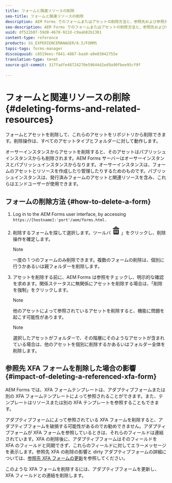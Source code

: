 ```yaml
---
title: フォームと関連リソースの削除
seo-title: フォームと関連リソースの削除
description: AEM Forms でのフォームまたはアセットの削除方法と、参照先および参照元アセットと XFA フォームに対する影響。
seo-description: AEM Forms でのフォームまたはアセットの削除方法と、参照先および参照元アセットと XFA フォームに対する影響。
uuid: df522b87-59d8-4678-922d-c9aab82b1381
content-type: reference
products: SG_EXPERIENCEMANAGER/6.5/FORMS
topic-tags: forms-manager
discoiquuid: c8519eec-f841-4867-baa9-a9e03042755e
translation-type: tm+mt
source-git-commit: 317fadfe48724270e59644d2ed9a90fbee95cf9f

---
```



# フォームと関連リソースの削除 {#deleting-forms-and-related-resources}

フォームとアセットを削除して、これらのアセットをリポジトリから削除できます。削除操作は、すべてのアセットタイプとフォルダーに対して動作します。

オーサーインスタンスからアセットを削除すると、そのアセットはパブリッシュインスタンスからも削除されます。AEM Forms サーバーはオーサーインスタンスとパブリッシュインスタンスからなります。オーサーインスタンスは、フォームのアセットとリソースを作成したり管理したりするためのものです。パブリッシュインスタンスは、発行済みフォームのアセットと関連リソースを含み、これらはエンドユーザーが使用できます。

## フォームの削除方法 {#how-to-delete-a-form}

1. Log in to the AEM Forms user interface, by accessing `https://[hostname]:'port'/aem/forms.html.`
1. 削除するフォームを探して選択します。ツールバ ![ーの「aem6forms_delete2を削除](assets/aem6forms_delete2.png) 」をクリックし、削除操作を確定します。

   >[!NOTE]
   >
   >一度の 1 つのフォームのみ削除できます。複数のフォームの削除は、個別に行うかあるいは親フォルダーを削除します。

1. アセットを削除する前に、AEM Forms は参照をチェックし、明示的な確認を求めます。関係ステータスに無関係にアセットを削除する場合は、「削除を強制」をクリックします。

   >[!NOTE]
   >
   >他のアセットによって参照されているアセットを削除すると、機能に問題を起こす可能性があります。

   >[!NOTE]
   >
   >選択したアセットがフォルダーで、その階層にそのようなアセットが含まれている場合は、他のアセットを個別に削除するかあるいはフォルダー全体を削除します。

## 参照先 XFA フォームを削除した場合の影響 {#impact-of-deleting-a-referenced-xfa-form}

AEM Forms では、XFA フォームテンプレートは、アダプティブフォームまたは別の XFA フォームテンプレートによって参照されることができます。また、テンプレートはリソースまたは別の XFA テンプレートを参照することもできます。

アダプティブフォームによって参照されている XFA フォームを削除すると、アダプティブフォームを破損する可能性があるのでお勧めできません。アダプティブフォームが XFA フォームを参照しているときは、それらのフィールドは連結されています。XFA の削除後に、アダプティブフォームはそのフィールドを XFA のフィールドと同期できず、これらのフィールドに対してエラーメッセージを表示します。参照先 XFA の削除の影響と dirty アダプティブフォームの詳細については、[参照先 XFA フォームの更新](/help/forms/using/get-xdp-pdf-documents-aem.md#p-updating-referenced-xfa-forms-p)を参照してください。

このような XFA フォームを削除するには、アダプティブフォームを更新し、XFA フィールドとの連結を削除します。
